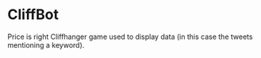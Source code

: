 # CliffBot

Price is right Cliffhanger game used to display data (in this case the tweets mentioning a keyword).